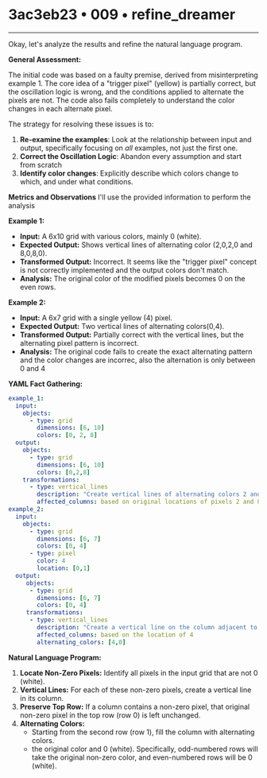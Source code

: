 # 3ac3eb23 • 009 • refine_dreamer

---
Okay, let's analyze the results and refine the natural language program.

**General Assessment:**

The initial code was based on a faulty premise, derived from misinterpreting example 1. The core idea of a "trigger pixel" (yellow) is partially correct, but the oscillation logic is wrong, and the conditions applied to alternate the pixels are not. The code also fails completely to understand the color changes in each alternate pixel.

The strategy for resolving these issues is to:

1.  **Re-examine the examples**: Look at the relationship between input and output, specifically focusing on *all* examples, not just the first one.
2.  **Correct the Oscillation Logic**: Abandon every assumption and start from scratch
3.  **Identify color changes**: Explicitly describe which colors change to which, and under what conditions.

**Metrics and Observations**
I'll use the provided information to perform the analysis

**Example 1:**

*   **Input:** A 6x10 grid with various colors, mainly 0 (white).
*   **Expected Output:** Shows vertical lines of alternating color (2,0,2,0 and 8,0,8,0).
*   **Transformed Output:** Incorrect. It seems like the "trigger pixel" concept is not correctly implemented and the output colors don't match.
*   **Analysis:** The original color of the modified pixels becomes 0 on the even rows.

**Example 2:**

*   **Input:** A 6x7 grid with a single yellow (4) pixel.
*   **Expected Output:** Two vertical lines of alternating colors(0,4).
*   **Transformed Output:** Partially correct with the vertical lines, but the alternating pixel pattern is incorrect.
*   **Analysis:** The original code fails to create the exact alternating pattern and the color changes are incorrec, also the alternation is only between 0 and 4

**YAML Fact Gathering:**
```yaml
example_1:
  input:
    objects:
      - type: grid
        dimensions: [6, 10]
        colors: [0, 2, 8]
  output:
    objects:
      - type: grid
        dimensions: [6, 10]
        colors: [0,2,8]
    transformations:
      - type: vertical_lines
        description: "Create vertical lines of alternating colors 2 and 0 near color 8 and colors 2 and 0"
        affected_columns: based on original locations of pixels 2 and 8
example_2:
  input:
    objects:
      - type: grid
        dimensions: [6, 7]
        colors: [0, 4]
      - type: pixel
        color: 4
        location: [0,1]
  output:
     objects:
      - type: grid
        dimensions: [6, 7]
        colors: [0, 4]
     transformations:
      - type: vertical_lines
        description: "Create a vertical line on the column adjacent to pixel 4"
        affected_columns: based on the location of 4
        alternating_colors: [4,0]

```

**Natural Language Program:**

1.  **Locate Non-Zero Pixels:** Identify all pixels in the input grid that are not 0 (white).
2.  **Vertical Lines:** For each of these non-zero pixels, create a vertical line in its column.
3. **Preserve Top Row:** If a column contains a non-zero pixel, that original non-zero pixel in the top row (row 0) is left unchanged.
4.  **Alternating Colors:**
    *   Starting from the second row (row 1), fill the column with alternating colors.
    * the original color and 0 (white). Specifically, odd-numbered rows will take the original non-zero color, and even-numbered rows will be 0 (white).

